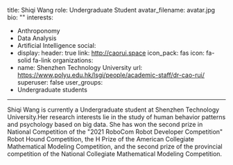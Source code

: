 title: Shiqi Wang
role: Undergraduate Student
avatar_filename: avatar.jpg
bio: ""
interests:
  - Anthroponomy
  - Data Analysis
  - Artificial Intelligence
social:
  - display:
      header: true
    link: http://caorui.space
    icon_pack: fas
    icon: fa-solid fa-link
organizations:
  - name: Shenzhen Technology University
    url: https://www.polyu.edu.hk/lsgi/people/academic-staff/dr-cao-rui/
superuser: false
user_groups:
  - Undergraduate students
---
Shiqi Wang is currently a Undergraduate student at Shenzhen Technology University.Her research interests lie in the study of human behavior patterns and psychology based on big data. She has won the second prize in National Competition of the "2021 RoboCom Robot Developer Competition" Robot Hound Competition, the H Prize of the American Collegiate Mathematical Modeling Competition, and the second prize of the provincial competition of the National Collegiate Mathematical Modeling Competition.
